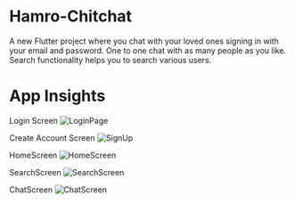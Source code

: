 # Hamro-Chitchat
A new Flutter project where you chat with your loved ones signing in with your email and password. One to one chat with as many people as you like. Search functionality helps you to search various users.



# App Insights

Login Screen
![LoginPage](https://user-images.githubusercontent.com/59020885/121798710-8f120800-cc47-11eb-932d-15442e808c01.PNG) 


Create Account Screen
![SignUp](https://user-images.githubusercontent.com/59020885/121798718-96391600-cc47-11eb-8d1d-c65e500039f3.PNG)



HomeScreen
![HomeScreen](https://user-images.githubusercontent.com/59020885/121798726-9cc78d80-cc47-11eb-8247-358105c55921.PNG)



SearchScreen
![SearchScreen](https://user-images.githubusercontent.com/59020885/121798727-9fc27e00-cc47-11eb-8146-efe038fc433f.PNG)



ChatScreen
![ChatScreen](https://user-images.githubusercontent.com/59020885/121798729-a18c4180-cc47-11eb-8209-8f7f738232d0.PNG)




